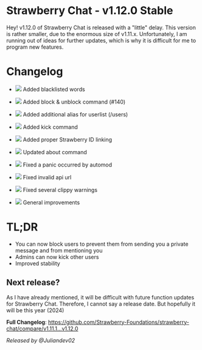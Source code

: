 # Strawberry Chat - v1.12.0 Stable
Hey! v1.12.0 of Strawberry Chat is released with a "little" delay.
This version is rather smaller, due to the enormous size of v1.11.x.
Unfortunately, I am running out of ideas for further updates,
which is why it is difficult for me to program new features.

# Changelog
- ![](https://img.shields.io/badge/-New-success) Added blacklisted words
- ![](https://img.shields.io/badge/-New-success) Added block & unblock command (#140)
- ![](https://img.shields.io/badge/-New-success) Added additional alias for userlist (/users)
- ![](https://img.shields.io/badge/-New-success) Added kick command
- ![](https://img.shields.io/badge/-New-success) Added proper Strawberry ID linking
- ![](https://img.shields.io/badge/-New-success) Updated about command

- ![](https://img.shields.io/badge/-Fix-informational) Fixed a panic occurred by automod
- ![](https://img.shields.io/badge/-Fix-informational) Fixed invalid api url
- ![](https://img.shields.io/badge/-Fix-informational) Fixed several clippy warnings

- ![](https://img.shields.io/badge/-Optimization-9cf) General improvements

# TL;DR
- You can now block users to prevent them from sending you a private message and from mentioning you
- Admins can now kick other users
- Improved stability 


## Next release?
As I have already mentioned, it will be difficult with future function updates for Strawberry Chat. Therefore, I cannot say a release date. But hopefully it will be this year (2024)

**Full Changelog**: https://github.com/Strawberry-Foundations/strawberry-chat/compare/v1.11.1...v1.12.0

*Released by @Juliandev02*
